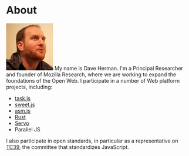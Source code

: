 # About

<img class="about right" src="/img/profile.jpg" /> My name is Dave Herman. I'm a Principal Researcher and founder of Mozilla Research, where we are working to expand the foundations of the Open Web. I participate in a number of Web platform projects, including:

- [task.js](http://taskjs.org)
- [sweet.js](http://sweetjs.org)
- [asm.js](http://asmjs.org)
- [Rust](http://www.rust-lang.org)
- [Servo](https://github.com/mozilla/servo/)
- Parallel JS

I also participate in open standards, in particular as a representative on [TC39](http://www.ecma-international.org/memento/TC39.htm), the committee that standardizes JavaScript.
